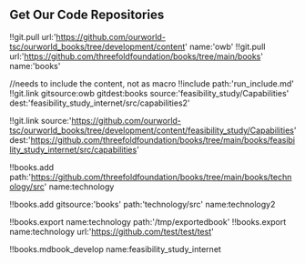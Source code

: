 ## Get Our Code Repositories

!!git.pull url:'https://github.com/ourworld-tsc/ourworld_books/tree/development/content' name:'owb'
!!git.pull url:'https://github.com/threefoldfoundation/books/tree/main/books' name:'books'

//needs to include the content, not as macro
!!include path:'run_include.md' 
!!git.link 
    gitsource:owb 
    gitdest:books
    source:'feasibility_study/Capabilities' 
    dest:'feasibility_study_internet/src/capabilities2'

<!-- is same as above -->
!!git.link 
    source:'https://github.com/ourworld-tsc/ourworld_books/tree/development/content/feasibility_study/Capabilities' 
    dest:'https://github.com/threefoldfoundation/books/tree/main/books/feasibility_study_internet/src/capabilities'

<!-- if name not specified, will use the name of the directory -->
!!books.add 
    path:'https://github.com/threefoldfoundation/books/tree/main/books/technology/src' 
    name:technology

<!-- path can be a path or url, if gitsource specified will append to the git it points too -->
!!books.add 
    gitsource:'books'
    path:'technology/src' 
    name:technology2


<!-- export to a chosen path or url -->
!!books.export name:technology path:'/tmp/exportedbook'
!!books.export name:technology url:'https://github.com/test/test/test'

<!-- export all books -->
<!-- //!!books.mdbook_export name:* -->

!!books.mdbook_develop name:feasibility_study_internet

<!-- !!publishtools.publish server:'ourserver.com' -->